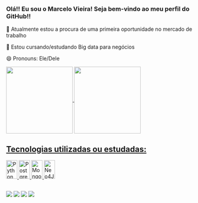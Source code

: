 ### Olá!! Eu sou o Marcelo Vieira! Seja bem-vindo ao meu perfil do GitHub!!

🔭 Atualmente estou a procura de uma primeira oportunidade no mercado de trabalho

🌱 Estou cursando/estudando Big data para negócios

😄 Pronouns: Ele/Dele

<div>
  <a href="https://github.com/Celovieirsilvs">
  <img align="center" height="180em" src="https://github-readme-stats.vercel.app/api?username=Celovieirsilvs&show_icons=true&theme=dark&repo=github-readme-stats&icount_private=true">
  <img align="center" height="180em" src="https://github-readme-stats.vercel.app/api/top-langs/?username=Celovieirsilvs&theme=dark&repo=convoychat&layout=compact">
</div>

## Tecnologias utilizadas ou estudadas:
<div style="display: inline_block">
  <img align="" alt="Python" height="50" width="30" src="https://cdn.jsdelivr.net/gh/devicons/devicon/icons/python/python-original.svg" />
  <img align="" alt="PostgreSQL" height="50" width="30" src="https://cdn.jsdelivr.net/gh/devicons/devicon/icons/postgresql/postgresql-plain.svg" />
  <img align="" alt="MongoDB" height="50" width="30" src="https://cdn.jsdelivr.net/gh/devicons/devicon/icons/mongodb/mongodb-plain.svg" />
  <img align="" alt="Neo4J" height="50" width="30" src="https://cdn.jsdelivr.net/gh/devicons/devicon/icons/neo4j/neo4j-original-wordmark.svg" />    
</div>

##
  
<div>
  <a href="https://www.linkedin.com/in/celo-vieira/"> <img src="https://img.shields.io/badge/LinkedIn-0077B5?style=for-the-badge&logo=linkedin&logoColor=white"></a>
  <a href="https://www.twitch.tv/celovieirs"> <img src="https://img.shields.io/badge/Twitch-9146FF?style=for-the-badge&logo=twitch&logoColor=white"></a>
  <a href="https://wa.me/5511959058079?text=Contato+pessoal%2Fprofissional+de+Marcelo+Vieira+da+Silva"> <img src="https://img.shields.io/badge/WhatsApp-25D366?style=for-the-badge&logo=whatsapp&logoColor=white"></a>
  <a href="https://t.me/Celovieirs"> <img src="https://img.shields.io/badge/Telegram-2CA5E0?style=for-the-badge&logo=telegram&logoColor=white"></a>
</div>
  
